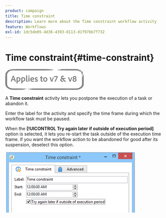 ```yaml
---
product: campaign
title: Time constraint
description: Learn more about the Time constraint workflow activity
feature: Workflows
exl-id: 1dc5de05-4d36-4393-8113-d1f97bb7f732
---
```

# Time constraint{#time-constraint}

![](../../assets/common.svg)

A **Time constraint** activity lets you postpone the execution of a task or abandon it.

Enter the label for the activity and specify the time frame during which the workflow task must be paused.

When the **[!UICONTROL Try again later if outside of execution period]** option is selected, it lets you re-start the task outside of the execution time frame. if you want the workflow action to be abandoned for good after its suspension, deselect this option.

![](assets/s_user_scheduled_wait.png)
